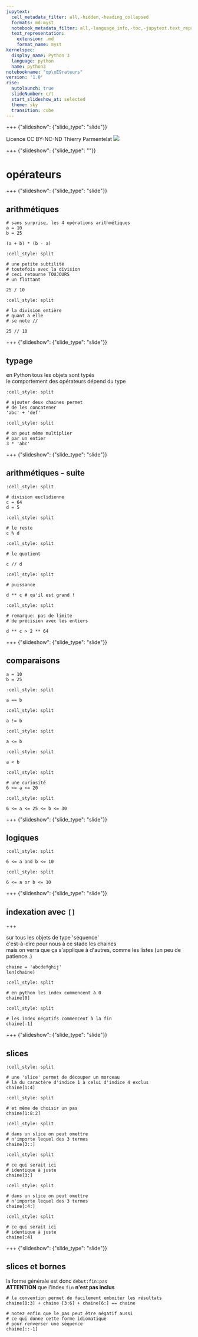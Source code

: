 ```yaml
---
jupytext:
  cell_metadata_filter: all,-hidden,-heading_collapsed
  formats: md:myst
  notebook_metadata_filter: all,-language_info,-toc,-jupytext.text_representation.jupytext_version,-jupytext.text_representation.format_version
  text_representation:
    extension: .md
    format_name: myst
kernelspec:
  display_name: Python 3
  language: python
  name: python3
notebookname: "op\xE9rateurs"
version: '1.0'
rise:
  autolaunch: true
  slideNumber: c/t
  start_slideshow_at: selected
  theme: sky
  transition: cube
---
```


+++ {"slideshow": {"slide_type": "slide"}}

<div class="licence">
<span>Licence CC BY-NC-ND</span>
<span>Thierry Parmentelat</span>
<span><img src="media/inria-25-alpha.png" /></span>
</div>

+++ {"slideshow": {"slide_type": ""}}

# opérateurs

+++ {"slideshow": {"slide_type": "slide"}}

## arithmétiques

```{code-cell} ipython3
# sans surprise, les 4 opérations arithmétiques
a = 10
b = 25

(a + b) * (b - a)
```

```{code-cell} ipython3
:cell_style: split

# une petite subtilité
# toutefois avec la division
# ceci retourne TOUJOURS
# un flottant

25 / 10
```

```{code-cell} ipython3
:cell_style: split

# la division entière
# quant a elle
# se note //

25 // 10
```

+++ {"slideshow": {"slide_type": "slide"}}

## typage

en Python tous les objets sont typés  
le comportement des opérateurs dépend du type

```{code-cell} ipython3
:cell_style: split

# ajouter deux chaines permet
# de les concatener
'abc' + 'def'
```

```{code-cell} ipython3
:cell_style: split

# on peut même multiplier
# par un entier
3 * 'abc'
```

+++ {"slideshow": {"slide_type": "slide"}}

## arithmétiques - suite

```{code-cell} ipython3
:cell_style: split

# division euclidienne
c = 64
d = 5
```

```{code-cell} ipython3
:cell_style: split

# le reste
c % d
```

```{code-cell} ipython3
:cell_style: split

# le quotient

c // d
```

```{code-cell} ipython3
:cell_style: split

# puissance

d ** c # qu'il est grand !
```

```{code-cell} ipython3
:cell_style: split

# remarque: pas de limite
# de précision avec les entiers

d ** c > 2 ** 64
```

+++ {"slideshow": {"slide_type": "slide"}}

## comparaisons

```{code-cell} ipython3
a = 10
b = 25
```

```{code-cell} ipython3
:cell_style: split

a == b
```

```{code-cell} ipython3
:cell_style: split

a != b
```

```{code-cell} ipython3
:cell_style: split

a <= b
```

```{code-cell} ipython3
:cell_style: split

a < b
```

```{code-cell} ipython3
:cell_style: split

# une curiosité
6 <= a <= 20
```

```{code-cell} ipython3
:cell_style: split

6 <= a <= 25 <= b <= 30
```

+++ {"slideshow": {"slide_type": "slide"}}

## logiques

```{code-cell} ipython3
:cell_style: split

6 <= a and b <= 10
```

```{code-cell} ipython3
:cell_style: split

6 <= a or b <= 10
```

+++ {"slideshow": {"slide_type": "slide"}}

## indexation avec `[]`

+++

sur tous les objets de type 'séquence'  
c'est-à-dire pour nous à ce stade les chaines  
mais on verra que ça s'applique à d'autres, comme les listes (un peu de patience..)

```{code-cell} ipython3
chaine = 'abcdefghij'
len(chaine)
```

```{code-cell} ipython3
:cell_style: split

# en python les index commencent à 0
chaine[0]
```

```{code-cell} ipython3
:cell_style: split

# les index négatifs commencent à la fin
chaine[-1]
```

+++ {"slideshow": {"slide_type": "slide"}}

## slices

```{code-cell} ipython3
:cell_style: split

# une 'slice' permet de découper un morceau
# là du caractère d'indice 1 à celui d'indice 4 exclus
chaine[1:4]
```

```{code-cell} ipython3
:cell_style: split

# et même de choisir un pas
chaine[1:8:2]
```

```{code-cell} ipython3
:cell_style: split

# dans un slice on peut omettre
# n'importe lequel des 3 termes
chaine[3::]
```

```{code-cell} ipython3
:cell_style: split

# ce qui serait ici
# identique à juste
chaine[3:]
```

```{code-cell} ipython3
:cell_style: split

# dans un slice on peut omettre
# n'importe lequel des 3 termes
chaine[:4:]
```

```{code-cell} ipython3
:cell_style: split

# ce qui serait ici
# identique à juste
chaine[:4]
```

+++ {"slideshow": {"slide_type": "slide"}}

## slices et bornes

la forme générale est donc `debut:fin:pas`  
**ATTENTION** que l'index `fin` **n'est pas inclus**

```{code-cell} ipython3
# la convention permet de facilement emboiter les résultats
chaine[0:3] + chaine [3:6] + chaine[6:] == chaine
```

```{code-cell} ipython3
# notez enfin que le pas peut être négatif aussi
# ce qui donne cette forme idiomatique
# pour renverser une séquence
chaine[::-1]
```
